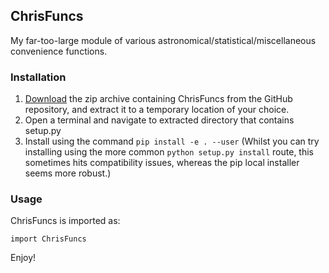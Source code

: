 ## ChrisFuncs

My far-too-large module of various astronomical/statistical/miscellaneous convenience functions. 

### Installation

1. [Download](https://github.com/Stargrazer82301/ChrisFuncs/archive/master.zip) the zip archive containing ChrisFuncs from the GitHub repository, and extract it to a temporary location of your choice.
2. Open a terminal and navigate to extracted directory that contains setup.py
3. Install using the command `pip install -e . --user` (Whilst you can try installing using the more common `python setup.py install` route, this sometimes hits compatibility issues, whereas the pip local installer seems more robust.)

### Usage

ChrisFuncs is imported as:
```
import ChrisFuncs
```
Enjoy!